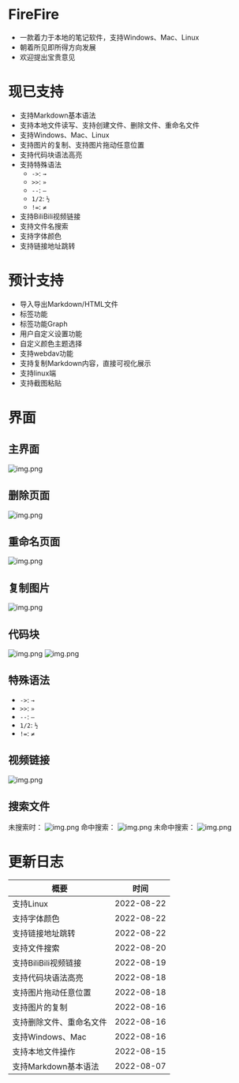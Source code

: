 # FireFire
* 一款着力于本地的笔记软件，支持Windows、Mac、Linux
* 朝着所见即所得方向发展
* 欢迎提出宝贵意见

# 现已支持
* 支持Markdown基本语法
* 支持本地文件读写、支持创建文件、删除文件、重命名文件
* 支持Windows、Mac、Linux
* 支持图片的复制、支持图片拖动任意位置
* 支持代码块语法高亮
* 支持特殊语法
  * `->`: `→`
  * `>>`: `»`
  * `--`: `—`
  * `1/2`: `½`
  * `!=`: `≠`
* 支持BiliBili视频链接
* 支持文件名搜索
* 支持字体颜色
* 支持链接地址跳转

# 预计支持
* 导入导出Markdown/HTML文件
* 标签功能
* 标签功能Graph
* 用户自定义设置功能
* 自定义颜色主题选择
* 支持webdav功能
* 支持复制Markdown内容，直接可视化展示
* 支持linux端
* 支持截图粘贴

# 界面

## 主界面
![img.png](src/assets/main.png)

## 删除页面
![img.png](src/assets/delete.png)

## 重命名页面
![img.png](src/assets/rename.png)

## 复制图片
![img.png](readme/copy.png)

## 代码块
![img.png](readme/pre_pre.png)
![img.png](readme/pre_after.png)

## 特殊语法
* `->`: `→`
* `>>`: `»`
* `--`: `—`
* `1/2`: `½`
* `!=`: `≠`

## 视频链接
![img.png](readme/vedio_bilibili.png)

## 搜索文件
未搜索时：
![img.png](readme/search_source.png)
命中搜索：
![img.png](readme/search_hit.png)
未命中搜索：
![img.png](readme/search_no_hit.png)

# 更新日志
| 概要             | 时间         |
|----------------|------------|
| 支持Linux        | 2022-08-22 |
| 支持字体颜色         | 2022-08-22 |
| 支持链接地址跳转       | 2022-08-22 |
| 支持文件搜索         | 2022-08-20 |
| 支持BiliBili视频链接 | 2022-08-19 |
| 支持代码块语法高亮      | 2022-08-18 |
| 支持图片拖动任意位置     | 2022-08-18 |
| 支持图片的复制        | 2022-08-16 |
| 支持删除文件、重命名文件   | 2022-08-16 |
| 支持Windows、Mac  | 2022-08-16 |
| 支持本地文件操作       | 2022-08-15 |
| 支持Markdown基本语法 | 2022-08-07 |